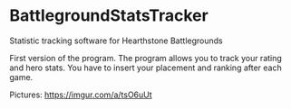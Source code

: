 # BattlegroundStatsTracker
Statistic tracking software for Hearthstone Battlegrounds

First version of the program. The program allows you to track your rating and hero stats. You have to insert your placement and ranking after each game.

Pictures:
https://imgur.com/a/tsO6uUt
